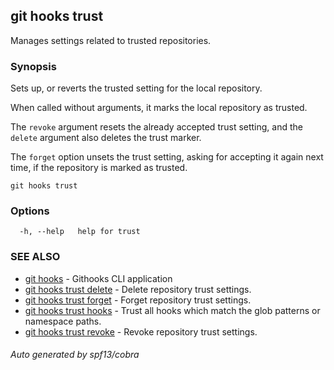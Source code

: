 ## git hooks trust

Manages settings related to trusted repositories.

### Synopsis

Sets up, or reverts the trusted setting for the local repository.

When called without arguments, it marks the local repository as trusted.

The `revoke` argument resets the already accepted trust setting, and the
`delete` argument also deletes the trust marker.

The `forget` option unsets the trust setting, asking for accepting it again next
time, if the repository is marked as trusted.

```
git hooks trust
```

### Options

```
  -h, --help   help for trust
```

### SEE ALSO

- [git hooks](git_hooks.md) - Githooks CLI application
- [git hooks trust delete](git_hooks_trust_delete.md) - Delete repository trust
  settings.
- [git hooks trust forget](git_hooks_trust_forget.md) - Forget repository trust
  settings.
- [git hooks trust hooks](git_hooks_trust_hooks.md) - Trust all hooks which
  match the glob patterns or namespace paths.
- [git hooks trust revoke](git_hooks_trust_revoke.md) - Revoke repository trust
  settings.

###### Auto generated by spf13/cobra
